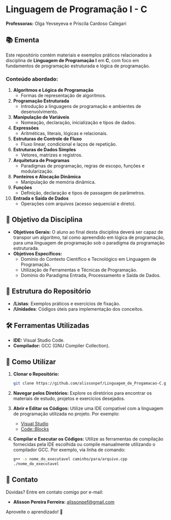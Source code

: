 # Linguagem de Programação I - C

**Professoras:** Olga Yevseyeva e Priscila Cardoso Calegari

## 📚 Ementa

Este repositório contém materiais e exemplos práticos relacionados à disciplina de **Linguagem de Programação I** em **C**, com foco em fundamentos de programação estruturada e lógica de programação.

### Conteúdo abordado:

1. **Algoritmos e Lógica de Programação**
   - Formas de representação de algoritmos.
2. **Programação Estruturada**
   - Introdução a linguagens de programação e ambientes de desenvolvimento.
3. **Manipulação de Variáveis**
   - Nomeação, declaração, inicialização e tipos de dados.
4. **Expressões**
   - Aritméticas, literais, lógicas e relacionais.
5. **Estruturas de Controle de Fluxo**
   - Fluxo linear, condicional e laços de repetição.
6. **Estruturas de Dados Simples**
   - Vetores, matrizes e registros.
7. **Arquitetura de Programas**
   - Paradigmas de programação, regras de escopo, funções e modularização.
8. **Ponteiros e Alocação Dinâmica**
   - Manipulação de memória dinâmica.
9. **Funções**
   - Definição, declaração e tipos de passagem de parâmetros.
10. **Entrada e Saída de Dados**
    - Operações com arquivos (acesso sequencial e direto).

## 🎯 Objetivo da Disciplina

- **Objetivos Gerais:** O aluno ao final desta disciplina deverá ser capaz de transpor um algoritmo, tal como apreendido em lógica de programação, para uma linguagem de programação sob o paradigma da programação estruturada.
- **Objetivos Específicos:**
  - Domínio do Contexto Científico e Tecnológico em Linguagem de Programação.
  - Utilização de Ferramentas e Técnicas de Programação.
  - Domínio do Paradigma Entrada, Processamento e Saída de Dados.

## 💂️ Estrutura do Repositório

- **/Listas**: Exemplos práticos e exercícios de fixação.
- **/Unidades**: Códigos úteis para implementação dos conceitos.

## 🛠️ Ferramentas Utilizadas

- **IDE:** Visual Studio Code.
- **Compilador:** GCC (GNU Compiler Collection).

## 🔧 Como Utilizar

1. **Clonar o Repositório:**

   ```bash
   git clone https://github.com/alissonpef/Linguagem_de_Progamacao-C.git
   ```

2. **Navegar pelos Diretórios:** Explore os diretórios para encontrar os materiais de estudo, projetos e exercícios desejados.

3. **Abrir e Editar os Códigos:** Utilize uma IDE compatível com a linguagem de programação utilizada no projeto. Por exemplo:

   - [Visual Studio](https://visualstudio.microsoft.com/)
   - [Code::Blocks](http://www.codeblocks.org/)

4. **Compilar e Executar os Códigos:** Utilize as ferramentas de compilação fornecidas pela IDE escolhida ou compile manualmente utilizando o compilador GCC. Por exemplo, via linha de comando:

   ```bash
   g++ -o nome_do_executavel caminho/para/arquivo.cpp
   ./nome_do_executavel
   ```

## 📢 Contato

Dúvidas? Entre em contato comigo por e-mail:

- **Alisson Pereira Ferreira:** [alissonpef@gmail.com](mailto:alissonpef@gmail.com)

Aproveite o aprendizado! 🚀

